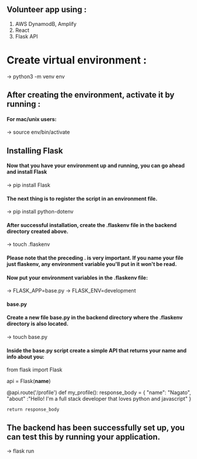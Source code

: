 ## Volunteer app using :

1. AWS DynamodB, Amplify
2. React
3. Flask API 

# Create virtual environment :
-> python3 -m venv env

## After creating the environment, activate it by running :
#### For mac/unix users: 
-> source env/bin/activate

## Installing Flask
#### Now that you have your environment up and running, you can go ahead and install Flask

-> pip install Flask

#### The next thing is to register the script in an environment file.

-> pip install python-dotenv

#### After successful installation, create the .flaskenv file in the backend directory created above.

-> touch .flaskenv

#### Please note that the preceding . is very important. If you name your file just flaskenv, any environment variable you'll put in it won't be read.

#### Now put your environment variables in the .flaskenv file:

-> FLASK_APP=base.py
-> FLASK_ENV=development

#### base.py
#### Create a new file base.py in the backend directory where the .flaskenv directory is also located.

-> touch base.py

#### Inside the base.py script create a simple API that returns your name and info about you:

from flask import Flask

api = Flask(__name__)

@api.route('/profile')
def my_profile():
    response_body = {
        "name": "Nagato",
        "about" :"Hello! I'm a full stack developer that loves python and javascript"
    }

    return response_body

## The backend has been successfully set up, you can test this by running your application.

-> flask run